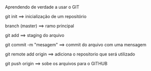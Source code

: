 Aprendendo de verdade a usar o GIT

git init ==> inicialização de um repositório 

branch (master) ==> ramo principal

git add ==> staging do arquivo 

git commit -m "mesagem" ==> commit do arquivo com uma mensagem

git remote add origin <link de origem> ==> adiciona o repositorio que será utilizado 

git push origin ==> sobe os arquivos para o GITHUB
